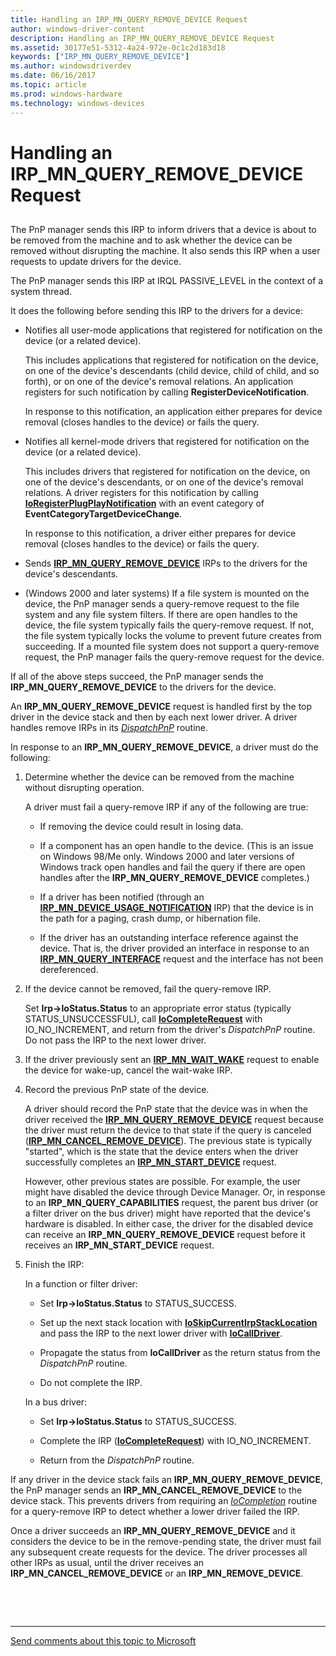 ```yaml
---
title: Handling an IRP_MN_QUERY_REMOVE_DEVICE Request
author: windows-driver-content
description: Handling an IRP_MN_QUERY_REMOVE_DEVICE Request
ms.assetid: 30177e51-5312-4a24-972e-0c1c2d183d18
keywords: ["IRP_MN_QUERY_REMOVE_DEVICE"]
ms.author: windowsdriverdev
ms.date: 06/16/2017
ms.topic: article
ms.prod: windows-hardware
ms.technology: windows-devices
---
```


# Handling an IRP\_MN\_QUERY\_REMOVE\_DEVICE Request


## <a href="" id="ddk-handling-an-irp-mn-query-remove-device-request-kg"></a>


The PnP manager sends this IRP to inform drivers that a device is about to be removed from the machine and to ask whether the device can be removed without disrupting the machine. It also sends this IRP when a user requests to update drivers for the device.

The PnP manager sends this IRP at IRQL PASSIVE\_LEVEL in the context of a system thread.

It does the following before sending this IRP to the drivers for a device:

-   Notifies all user-mode applications that registered for notification on the device (or a related device).

    This includes applications that registered for notification on the device, on one of the device's descendants (child device, child of child, and so forth), or on one of the device's removal relations. An application registers for such notification by calling **RegisterDeviceNotification**.

    In response to this notification, an application either prepares for device removal (closes handles to the device) or fails the query.

-   Notifies all kernel-mode drivers that registered for notification on the device (or a related device).

    This includes drivers that registered for notification on the device, on one of the device's descendants, or on one of the device's removal relations. A driver registers for this notification by calling [**IoRegisterPlugPlayNotification**](https://msdn.microsoft.com/library/windows/hardware/ff549526) with an event category of **EventCategoryTargetDeviceChange**.

    In response to this notification, a driver either prepares for device removal (closes handles to the device) or fails the query.

-   Sends [**IRP\_MN\_QUERY\_REMOVE\_DEVICE**](https://msdn.microsoft.com/library/windows/hardware/ff551705) IRPs to the drivers for the device's descendants.

-   (Windows 2000 and later systems) If a file system is mounted on the device, the PnP manager sends a query-remove request to the file system and any file system filters. If there are open handles to the device, the file system typically fails the query-remove request. If not, the file system typically locks the volume to prevent future creates from succeeding. If a mounted file system does not support a query-remove request, the PnP manager fails the query-remove request for the device.

If all of the above steps succeed, the PnP manager sends the **IRP\_MN\_QUERY\_REMOVE\_DEVICE** to the drivers for the device.

An **IRP\_MN\_QUERY\_REMOVE\_DEVICE** request is handled first by the top driver in the device stack and then by each next lower driver. A driver handles remove IRPs in its [*DispatchPnP*](https://msdn.microsoft.com/library/windows/hardware/ff543341) routine.

In response to an **IRP\_MN\_QUERY\_REMOVE\_DEVICE**, a driver must do the following:

1.  Determine whether the device can be removed from the machine without disrupting operation.

    A driver must fail a query-remove IRP if any of the following are true:

    -   If removing the device could result in losing data.

    -   If a component has an open handle to the device. (This is an issue on Windows 98/Me only. Windows 2000 and later versions of Windows track open handles and fail the query if there are open handles after the **IRP\_MN\_QUERY\_REMOVE\_DEVICE** completes.)

    -   If a driver has been notified (through an [**IRP\_MN\_DEVICE\_USAGE\_NOTIFICATION**](https://msdn.microsoft.com/library/windows/hardware/ff550841) IRP) that the device is in the path for a paging, crash dump, or hibernation file.

    -   If the driver has an outstanding interface reference against the device. That is, the driver provided an interface in response to an [**IRP\_MN\_QUERY\_INTERFACE**](https://msdn.microsoft.com/library/windows/hardware/ff551687) request and the interface has not been dereferenced.

2.  If the device cannot be removed, fail the query-remove IRP.

    Set **Irp-&gt;IoStatus.Status** to an appropriate error status (typically STATUS\_UNSUCCESSFUL), call [**IoCompleteRequest**](https://msdn.microsoft.com/library/windows/hardware/ff548343) with IO\_NO\_INCREMENT, and return from the driver's *DispatchPnP* routine. Do not pass the IRP to the next lower driver.

3.  If the driver previously sent an [**IRP\_MN\_WAIT\_WAKE**](https://msdn.microsoft.com/library/windows/hardware/ff551766) request to enable the device for wake-up, cancel the wait-wake IRP.

4.  Record the previous PnP state of the device.

    A driver should record the PnP state that the device was in when the driver received the [**IRP\_MN\_QUERY\_REMOVE\_DEVICE**](https://msdn.microsoft.com/library/windows/hardware/ff551705) request because the driver must return the device to that state if the query is canceled ([**IRP\_MN\_CANCEL\_REMOVE\_DEVICE**](https://msdn.microsoft.com/library/windows/hardware/ff550823)). The previous state is typically "started", which is the state that the device enters when the driver successfully completes an [**IRP\_MN\_START\_DEVICE**](https://msdn.microsoft.com/library/windows/hardware/ff551749) request.

    However, other previous states are possible. For example, the user might have disabled the device through Device Manager. Or, in response to an **IRP\_MN\_QUERY\_CAPABILITIES** request, the parent bus driver (or a filter driver on the bus driver) might have reported that the device's hardware is disabled. In either case, the driver for the disabled device can receive an **IRP\_MN\_QUERY\_REMOVE\_DEVICE** request before it receives an **IRP\_MN\_START\_DEVICE** request.

5.  Finish the IRP:

    In a function or filter driver:

    -   Set **Irp-&gt;IoStatus.Status** to STATUS\_SUCCESS.

    -   Set up the next stack location with [**IoSkipCurrentIrpStackLocation**](https://msdn.microsoft.com/library/windows/hardware/ff550355) and pass the IRP to the next lower driver with [**IoCallDriver**](https://msdn.microsoft.com/library/windows/hardware/ff548336).

    -   Propagate the status from **IoCallDriver** as the return status from the *DispatchPnP* routine.

    -   Do not complete the IRP.

    In a bus driver:

    -   Set **Irp-&gt;IoStatus.Status** to STATUS\_SUCCESS.

    -   Complete the IRP ([**IoCompleteRequest**](https://msdn.microsoft.com/library/windows/hardware/ff548343)) with IO\_NO\_INCREMENT.

    -   Return from the *DispatchPnP* routine.

If any driver in the device stack fails an **IRP\_MN\_QUERY\_REMOVE\_DEVICE**, the PnP manager sends an **IRP\_MN\_CANCEL\_REMOVE\_DEVICE** to the device stack. This prevents drivers from requiring an [*IoCompletion*](https://msdn.microsoft.com/library/windows/hardware/ff548354) routine for a query-remove IRP to detect whether a lower driver failed the IRP.

Once a driver succeeds an **IRP\_MN\_QUERY\_REMOVE\_DEVICE** and it considers the device to be in the remove-pending state, the driver must fail any subsequent create requests for the device. The driver processes all other IRPs as usual, until the driver receives an **IRP\_MN\_CANCEL\_REMOVE\_DEVICE** or an **IRP\_MN\_REMOVE\_DEVICE**.

 

 


--------------------
[Send comments about this topic to Microsoft](mailto:wsddocfb@microsoft.com?subject=Documentation%20feedback%20%5Bkernel\kernel%5D:%20Handling%20an%20IRP_MN_QUERY_REMOVE_DEVICE%20Request%20%20RELEASE:%20%286/14/2017%29&body=%0A%0APRIVACY%20STATEMENT%0A%0AWe%20use%20your%20feedback%20to%20improve%20the%20documentation.%20We%20don't%20use%20your%20email%20address%20for%20any%20other%20purpose,%20and%20we'll%20remove%20your%20email%20address%20from%20our%20system%20after%20the%20issue%20that%20you're%20reporting%20is%20fixed.%20While%20we're%20working%20to%20fix%20this%20issue,%20we%20might%20send%20you%20an%20email%20message%20to%20ask%20for%20more%20info.%20Later,%20we%20might%20also%20send%20you%20an%20email%20message%20to%20let%20you%20know%20that%20we've%20addressed%20your%20feedback.%0A%0AFor%20more%20info%20about%20Microsoft's%20privacy%20policy,%20see%20http://privacy.microsoft.com/default.aspx. "Send comments about this topic to Microsoft")


